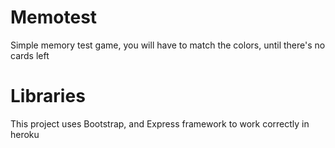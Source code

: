 # Memotest
 Simple memory test game, you will have to match the colors, until there's no cards left

# Libraries
 This project uses Bootstrap, and Express framework to work correctly in heroku
